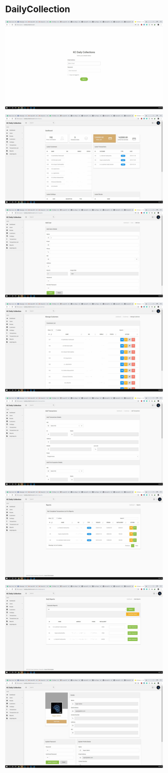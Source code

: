# DailyCollection

<p align="center"><img src="public/readme/1.jpg"></p>

<p align="center"><img src="public/readme/2.jpg"></p>

<p align="center"><img src="public/readme/3.jpg"></p>

<p align="center"><img src="public/readme/4.jpg"></p>

<p align="center"><img src="public/readme/5.jpg"></p>

<p align="center"><img src="public/readme/6.jpg"></p>

<p align="center"><img src="public/readme/7.jpg"></p>

<p align="center"><img src="public/readme/8.jpg"></p>
